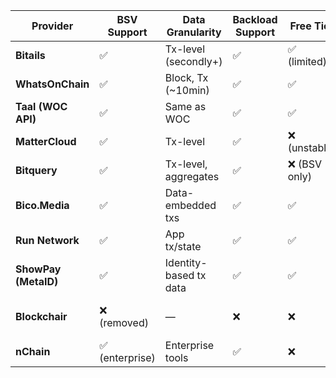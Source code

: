 | Provider             | BSV Support    | Data Granularity       | Backload Support | Free Tier    | API Key Required | URL                                                                                                     |
| -------------------- | -------------- | ---------------------- | ---------------- | ------------ | ---------------- | ------------------------------------------------------------------------------------------------------- |
| **Bitails**          | ✅              | Tx-level (secondly+)   | ✅                | ✅ (limited)  | ✅                | [bitails.io](https://bitails.io) / [docs](https://docs.bitails.io)                                      |
| **WhatsOnChain**     | ✅              | Block, Tx (\~10min)    | ✅                | ✅            | ❌                | [whatsonchain.com](https://whatsonchain.com) / [docs](https://docs.taal.com/core-products/whatsonchain) |
| **Taal (WOC API)**   | ✅              | Same as WOC            | ✅                | ✅            | ❌                | [taal.com](https://www.taal.com)                                                                        |
| **MatterCloud**      | ✅              | Tx-level               | ✅                | ❌ (unstable) | ✅                | [mattercloud.net](https://www.mattercloud.net)                                                          |
| **Bitquery**         | ✅              | Tx-level, aggregates   | ✅                | ❌ (BSV only) | ✅                | [bitquery.io](https://bitquery.io) / [explorer](https://explorer.bitquery.io/)                          |
| **Bico.Media**       | ✅              | Data-embedded txs      | ✅                | ✅            | ❌                | [bico.media](https://bico.media)                                                                        |
| **Run Network**      | ✅              | App tx/state           | ✅                | ✅            | ✅                | [run.network](https://run.network)                                                                      |
| **ShowPay (MetaID)** | ✅              | Identity-based tx data | ✅                | ✅            | ✅                | [metaid.io](https://www.metaid.io)                                                                      |
| **Blockchair**       | ❌ (removed)    | —                      | ❌                | ❌            | ❌                | [blockchair.com](https://blockchair.com) (no longer supports BSV)                                       |
| **nChain**           | ✅ (enterprise) | Enterprise tools       | ✅                | ❌            | ✅                | [nchain.com](https://nchain.com)                                                                        |
